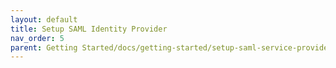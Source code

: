 ```yaml
---
layout: default
title: Setup SAML Identity Provider
nav_order: 5
parent: Getting Started/docs/getting-started/setup-saml-service-provider
---
```

